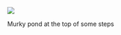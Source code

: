 <!-- published: 2019-02-17T13:00:00Z -->
<!-- slug: photos/7f856119-de98-4c03-b2e2-4e3a646768be/ -->

![](https://brntn-photos.s3-ap-southeast-2.amazonaws.com/uploaded/075CAC46-FD05-4340-A6D4-1EE743D55239.jpeg)

Murky pond at the top of some steps